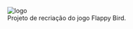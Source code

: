 ![logo](https://user-images.githubusercontent.com/46052756/111533603-ba1eb580-8745-11eb-93c9-154694205ca0.png)
<br/>Projeto de recriação do jogo Flappy Bird.
